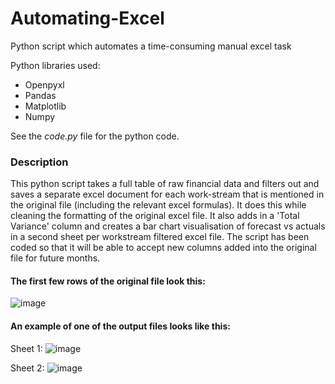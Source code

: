 # Automating-Excel

Python script which automates a time-consuming manual excel task

Python libraries used:

- Openpyxl
- Pandas
- Matplotlib
- Numpy

See the _code.py_ file for the python code. 

### Description

This python script takes a full table of raw financial data and filters out and saves a separate excel document for each work-stream that is mentioned in the original file (including the relevant excel formulas). It does this while cleaning the formatting of the original excel file. It also adds in a 'Total Variance' column and creates a bar chart visualisation of forecast vs actuals in a second sheet per workstream filtered excel file. The script has been coded so that it will be able to accept new columns added into the original file for future months.

#### The first few rows of the original file look this:

![image](https://user-images.githubusercontent.com/92688098/141981248-865a9798-576e-44ad-8a61-c1b60be98fec.png)

#### An example of one of the output files looks like this:

Sheet 1:
![image](https://user-images.githubusercontent.com/92688098/141981135-1611fd9d-6f4f-48f0-b1f7-ed28b011074b.png)

Sheet 2:
![image](https://user-images.githubusercontent.com/92688098/141980945-3426d28c-a5b2-470d-b446-f4a91a7932fb.png)
